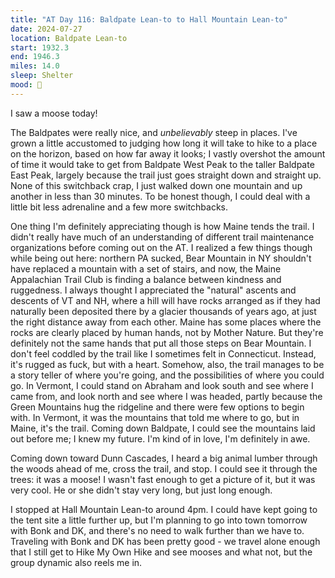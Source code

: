 ```yaml
---
title: "AT Day 116: Baldpate Lean-to to Hall Mountain Lean-to"
date: 2024-07-27
location: Baldpate Lean-to
start: 1932.3
end: 1946.3
miles: 14.0
sleep: Shelter
mood: 🙂
---
```

I saw a moose today!

The Baldpates were really nice, and *unbelievably* steep in places. I've grown a little accustomed to judging how long it will take to hike to a place on the horizon, based on how far away it looks; I vastly overshot the amount of time it would take to get from Baldpate West Peak to the taller Baldpate East Peak, largely because the trail just goes straight down and straight up. None of this switchback crap, I just walked down one mountain and up another in less than 30 minutes. To be honest though, I could deal with a little bit less adrenaline and a few more switchbacks.

One thing I'm definitely appreciating though is how Maine tends the trail. I didn't really have much of an understanding of different trail maintenance organizations before coming out on the AT. I realized a few things though while being out here: northern PA sucked, Bear Mountain in NY shouldn't have replaced a mountain with a set of stairs, and now, the Maine Appalachian Trail Club is finding a balance between kindness and ruggedness. I always thought I appreciated the "natural" ascents and descents of VT and NH, where a hill will have rocks arranged as if they had naturally been deposited there by a glacier thousands of years ago, at just the right distance away from each other. Maine has some places where the rocks are clearly placed by human hands, not by Mother Nature. But they're definitely not the same hands that put all those steps on Bear Mountain. I don't feel coddled by the trail like I sometimes felt in Connecticut. Instead, it's rugged as fuck, but with a heart. Somehow, also, the trail manages to be a story teller of where you're going, and the possibilities of where you could go. In Vermont, I could stand on Abraham and look south and see where I came from, and look north and see where I was headed, partly because the Green Mountains hug the ridgeline and there were few options to begin with. In Vermont, it was the mountains that told me where to go, but in Maine, it's the trail. Coming down Baldpate, I could see the mountains laid out before me; I knew my future. I'm kind of in love, I'm definitely in awe.

Coming down toward Dunn Cascades, I heard a big animal lumber through the woods ahead of me, cross the trail, and stop. I could see it through the trees: it was a moose! I wasn't fast enough to get a picture of it, but it was very cool. He or she didn't stay very long, but just long enough.

I stopped at Hall Mountain Lean-to around 4pm. I could have kept going to the tent site a little further up, but I'm planning to go into town tomorrow with Bonk and DK, and there's no need to walk further than we have to. Traveling with Bonk and DK has been pretty good - we travel alone enough that I still get to Hike My Own Hike and see mooses and what not, but the group dynamic also reels me in.
